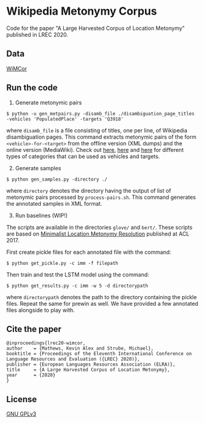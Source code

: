 # Wikipedia Metonymy Corpus

Code for the paper "A Large Harvested Corpus of Location Metonymy" published in LREC 2020.

## Data

[WiMCor](https://kevinalexmathews.github.io/software/)

## Run the code

1. Generate metonymic pairs

```$ python -u gen_metpairs.py -disamb_file ./disambiguation_page_titles -vehicles 'PopulatedPlace' -targets 'Q3918'```

where `disamb_file` is a file consisting of titles, one per line, of Wikipedia disambiguation pages.
This command extracts metonymic pairs of the form `<vehicle>-for-<target>` from the offline version (XML dumps) and the online version (MediaWiki). 
Check out 
[here](https://wiki.dbpedia.org/services-resources/datasets/dbpedia-datasets#h434-6),
[here](http://dbpedia.org/sparql?default-graph-uri=http%3A%2F%2Fdbpedia.org&query=SELECT+DISTINCT+%3Fcategory%0D%0AWHERE+%7B%3Farticle+rdf%3Atype+%3Fcategory+.%7D%0D%0ALIMIT+1000000&format=text%2Fhtml&CXML_redir_for_subjs=121&CXML_redir_for_hrefs=&timeout=30000&debug=on&run=+Run+Query+)
and 
[here](https://www.wikidata.org/wiki/Wikidata:Item_classification) for different types of categories that can be used as vehicles and targets.

2. Generate samples

```$ python gen_samples.py -directory ./```

where `directory` denotes the directory having the output of list of metonymic pairs processed by `process-pairs.sh`.
This command generates the annotated samples in XML format.

3. Run baselines (WIP!)

The scripts are available in the directories `glove/` and `bert/`.
These scripts are based on [Minimalist Location Metonymy Resolution](https://github.com/milangritta/Minimalist-Location-Metonymy-Resolution)  published at ACL 2017.

First create pickle files for each annotated file with the command:

```$ python get_pickle.py -c imm -f filepath```

Then train and test the LSTM model using the command:

```$ python get_results.py -c imm -w 5 -d directorypath```

where `directorypath` denotes the path to the directory containing the pickle files. Repeat the same for prewin as well. We have provided a few annotated files alongside to play with.

## Cite the paper

```
@inproceedings{lrec20-wimcor,
author    = {Mathews, Kevin Alex and Strube, Michael},
booktitle = {Proceedings of the Eleventh International Conference on Language Resources and Evaluation ({LREC} 2020)},
publisher = {European Languages Resources Association (ELRA)},
title     = {A Large Harvested Corpus of Location Metonymy},
year      = {2020}
}
```

## License

[GNU GPLv3](LICENSE)
